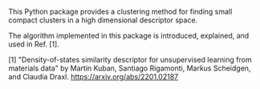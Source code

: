 This Python package provides a clustering method for finding small compact clusters in a high dimensional descriptor space.

The algorithm implemented in this package is introduced, explained, and used in Ref. [1].

[1] "Density-of-states similarity descriptor for unsupervised learning from materials data" by Martin Kuban, Santiago Rigamonti, Markus Scheidgen, and Claudia Draxl. https://arxiv.org/abs/2201.02187